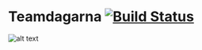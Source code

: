 # Teamdagarna [![Build Status](https://travis-ci.com/linusgalen/teamdagarna.svg?token=CA2LpVgwryzqk124dq2e&branch=master)](https://travis-ci.com/linusgalen/teamdagarna)





![alt text](https://i.imgur.com/8KUtb.jpg)

